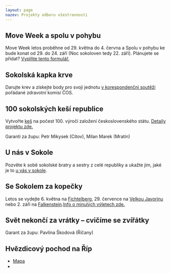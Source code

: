 ```yaml
---
layout: page
nazev: Projekty odboru všestrannosti
---
```


## Move Week a spolu v pohybu

Move Week letos proběhne od 29. května do 4. června a Spolu v pohybu ke bude konat od 29. do 24. září (Noc sokoloven tedy 22. září). Plánujete se přidat? [Vyplňte tento formulář.](https://docs.google.com/forms/d/e/1FAIpQLSe20xI4DhDvttGEZBjyTFpXACdjnx5KQaV7uYl-loeWe2oHNQ/viewform?c=0&w=1)

## Sokolská kapka krve

Darujte krev a získejte body pro svoji jednotu [v korespondenční soutěži](http://sokol.eu/obsah/5488/sokolska-kapka-krve) pořádané zdravotní komisí ČOS.

## 100 sokolských keší republice

Vytvořte [keš](https://cs.wikipedia.org/wiki/Geocaching#Cache) na počest 100. výročí založení československého státu. [Detaily projektu zde.](http://sokol.eu/obsah/5420/100-sokolskych-kesi-republice)

Garanti za župu: Petr Mikysek (Cítov), Milan Marek (Mratín)

## U nás v Sokole

Pozvěte k sobě sokolské bratry a sestry z celé republiky a ukažte jim, jaké je to [u vás v sokole](http://sokol.eu/obsah/5422/u-nas-v-sokole).

## Se Sokolem za kopečky

Letos se vydejte 6. května na [Fichtelberg](https://cs.wikipedia.org/wiki/Fichtelberg), 29. července na [Velkou Javorinu](https://cs.wikipedia.org/wiki/Velk%C3%A1_Javo%C5%99ina) nebo 2. září na [Falkenstein](https://cs.wikipedia.org/wiki/Falkenstein).[Info o minulých výletech zde.](http://sokol.eu/obsah/5421/se-sokolem-za-kopecky)

## Svět nekončí za vrátky – cvičíme se zvířátky

Garant za župu: Pavlína Škodová (Říčany)

## Hvězdicový pochod na Říp

* [Mapa](https://drive.google.com/open?id=1kRQVLZ9pHR5WfKIXlJj0KYcAJHU&usp=sharing)
* 